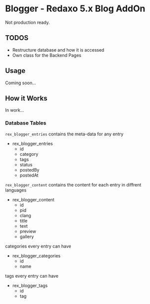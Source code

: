 # Blogger - Redaxo 5.x Blog AddOn

Not production ready.


## TODOS

* Restructure database and how it is accessed
* Own class for the Backend Pages


## Usage

Coming soon...


## How it Works

In work...

### Database Tables

`rex_blogger_entries` contains the meta-data for any entry

* rex_blogger_entries
  * id
  * category
  * tags
  * status
  * postedBy
  * postedAt

`rex_blogger_content` contains the content for each entry in diffrent languages

* rex_blogger_content
  * id
  * pid
  * clang
  * title
  * text
  * preview
  * gallery

categories every entry can have

* rex_blogger_categories
  * id
  * name

tags every entry can have

* rex_blogger_tags
  * id
  * tag